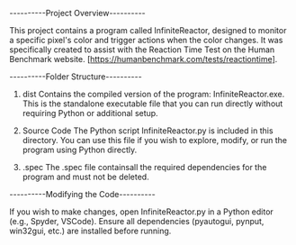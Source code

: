 ----------Project Overview----------

This project contains a program called InfiniteReactor, designed to monitor a specific pixel's color and trigger actions when the color changes. 
It was specifically created to assist with the Reaction Time Test on the Human Benchmark website. [https://humanbenchmark.com/tests/reactiontime].

----------Folder Structure----------

1. dist
Contains the compiled version of the program: InfiniteReactor.exe.
This is the standalone executable file that you can run directly without requiring Python or additional setup.

2. Source Code
The Python script InfiniteReactor.py is included in this directory.
You can use this file if you wish to explore, modify, or run the program using Python directly.

3. .spec
The .spec file containsall the required dependencies for the program and must not be deleted.

----------Modifying the Code----------

If you wish to make changes, open InfiniteReactor.py in a Python editor (e.g., Spyder, VSCode).
Ensure all dependencies (pyautogui, pynput, win32gui, etc.) are installed before running.
